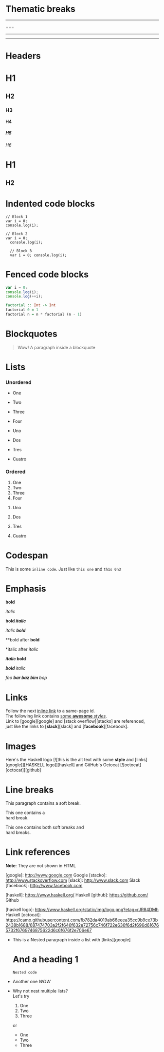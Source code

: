 # Thematic breaks

---
===
_  __ _ _ _
** ** **

Headers
====

# H1
## H2
### H3
#### H4
##### H5
###### H6

H1
====
H2
----

# Indented code blocks

    // Block 1
    var i = 0;
    console.log(i);

    // Block 2
    var i = 0;
      console.log(i);

      // Block 3
      var i = 0; console.log(i);

# Fenced code blocks

```javascript
var i = 0;
console.log(i);
console.log(++i);
```

   ```haskell
   factorial :: Int -> Int
   factorial 0 = 1
   factorial n = n * factorial (n - 1)
   ```

# Blockquotes

> Wow!
A paragraph inside a blockquote

# Lists

### Unordered

* One
* Two
* Three
* Four


* Uno

* Dos

* Tres

* Cuatro


### Ordered

1.   One
2. Two
3. Three
4. Four


1) Uno

2) Dos

3) Tres

4) Cuatro

# Codespan

This is some `inline code`. Just like `this one` and ``th1s 0n3``

# Emphasis

**bold**

*italic*

**bold *italic***

*italic **bold***

**bold after **bold**

*italic after *italic*

***italic* bold**

***bold** italic*

*foo **bar *baz* bim** bop*

# Links

Follow the next [inline link](#next-section) to a same-page id.\
The following link contains [some **awesome** *styles*](http://www.google.com "Google").\
Link to [google][google] and [stack overflow][stacko] are referenced,\
just like the links to [**slack**][slack] and [**facebook**][facebook].

# Images

Here's the Haskell logo [![this is the alt text with some **style** and [links][google]][HASKELL logo]][haskell] and GitHub's Octocat [![octocat][octocat]][github]

# Line breaks

This paragraph contains a
soft break.

This one contains a\
hard break.

This one contains both
soft breaks and\
hard breaks.

# Link references

**Note**: They are not shown in HTML

[google]: http://www.google.com Google
[stacko]: http://www.stackoverflow.com
[slack]: http://www.slack.com Slack
[facebook]: http://www.facebook.com

[haskell]: https://www.haskell.org/ Haskell
[github]: https://github.com/ Github

[haskell logo]: https://www.haskell.org/static/img/logo.png?etag=rJR84DMh Haskell
[octocat]: https://camo.githubusercontent.com/fb782da4019ab66eeea35cc9b9ce73b2438b1688/687474703a2f2f646f632e72756c746f722e636f6d2f696d616765732f6769746875622d6c6f676f2e706e67

* This is a
  Nested paragraph
  inside a list with [links][google]

  # And a heading 1

      Nested code

* Another one
  *WOW*

* Why not nest multiple lists?\
  Let's try

  1. One
  2. Two
  3. Three

  or

  + One
  + Two
  + Three



